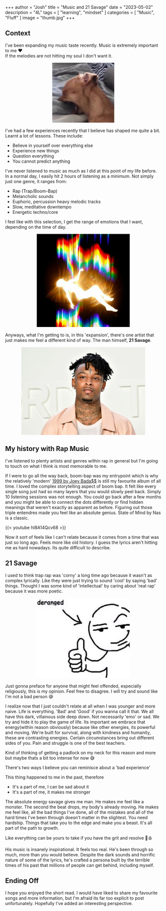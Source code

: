 +++
author = "Josh"
title = "Music and 21 Savage"
date = "2023-05-02"
description = "4L"
tags = [
    "learning",
    "mindset"
]
categories = [
    "Music",
    "Fluff"
]
image = "thumb.jpg"
+++
<!--more-->

## Context
I've been expanding my music taste recently. Music is extremely important to me ❤️ 
\
If the melodies are not hitting my soul I don't want it.

<p align="center">
  <img src="doggo.jpg" alt="" width="200px"/>
</p>


I've had a few experiences recently that I believe has shaped me quite a bit. Learnt a lot of lessons.
These include:

* Believe in yourself over everything else
* Experience new things
* Question everything
* You cannot predict anything

I've never listened to music as much as I did at this point of my life before. In a normal day, I easily hit 2 hours of listening as a minimum. Not simply just one genre, it ranges from:

- Rap (Trap/Boom-Bap)
- Melancholic sounds
- Euphoric, percussion heavy melodic tracks
- Slow, meditative downtempo
- Energetic techno/core

I feel like with this selection, I get the range of emotions that I want, depending on the time of day.

<p align="center">
  <img src="range.jpg" alt="" width="300px"/>
</p>

Anyways, what I'm getting to is, in this 'expansion', there's one artist that just makes me feel a different kind of way. The man himself, **21 Savage**.


<p align="center">
  <img src="savage-1.jpg" alt="" width="400px"/>
</p>

## My history with Rap Music

I've listened to plenty artists and genres within rap in general but I'm going to touch on what I think is most memorable to me.

If I were to go all the way back, boom-bap was my entrypoint which is why the relatively 'modern' [1999 by Joey Bada$$](https://en.wikipedia.org/wiki/1999_(mixtape)) is still my favourite album of all time. I loved the complex storytelling aspect of boom bap. It felt like every single song just had so many layers that you would slowly peel back. Simply 10 listening sessions was not enough. You could go back after a few months and you might be able to connect the dots differently or find hidden meanings that weren't exactly as apparent as before. Figuring out those triple entendres made you feel like an absolute genius. State of Mind by Nas is a classic.

{{< youtube hI8A14Qcv68 >}}

Now it sort of feels like I can't relate because it comes from a time that was just so long ago. Feels more like old history. I guess the lyrics aren't hitting me as hard nowadays. Its quite difficult to describe. 

## 21 Savage

I used to think trap rap was 'corny' a long time ago because it wasn't as complex lyrically. Like they were just trying to sound 'cool' by saying 'bad' things. Thought I was some kind of 'intellectual' by caring about 'real rap' because it was more poetic.

<p align="center">
  <img src="deranged.png" alt="" width="300px"/>
</p>

Just gonna preface for anyone that might feel offended, especially religiously, this is my opinion. Feel free to disagree. I will try and sound like I'm not a bad person 😅

I realize now that I just couldn't relate at all when I was younger and more naive. Life is everything. 'Bad' and 'Good' if you wanna call it that. We all have this dark, villainous side deep down. Not necessarily 'emo' or sad. We try and hide it to play the game of life. Its important we embrace that energy(within reason obviously) because like other energies, its powerful and moving. We're built for survival, along with kindness and humanity, these are contrasting energies. Certain circumstances bring out different sides of you. Pain and struggle is one of the best teachers.

Kind of thinking of getting a padlock on my neck for this reason and more but maybe thats a bit too intense for now 😅

There's two ways I believe you can reminisce about a 'bad experience'

This thing happened to me in the past, therefore

* It's a part of me, I can be sad about it
* It's a part of me, it makes me stronger


The absolute energy savage gives me man. He makes me feel like a monster. The second the beat drops, my body's already moving. He makes me feel like, all the bad things I've done, all of the mistakes and all of the hard times I've been through doesn't matter in the slightest. You need hardship. Things that take you to the edge and make you a beast. It's all part of the path to growth.

Like everything can be yours to take if you have the grit and resolve 🔪🩸

His music is insanely inspirational. It feels too real. He's been through so much, more than you would believe. Despite the dark sounds and horrific nature of some of the lyrics, he's crafted a persona built by the terrible times of his past that millions of people can get behind, including myself.

## Ending Off
I hope you enjoyed the short read.
I would have liked to share my favourite songs and more information, but I'm afraid its far too explicit to post unfortunately. Hopefully I've added an interesting perspective.

